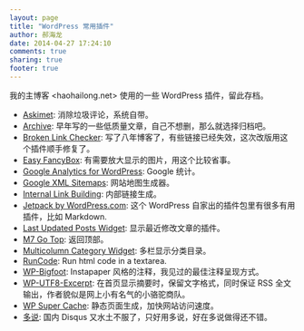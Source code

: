```yaml
---
layout: page
title: "WordPress 常用插件"
author: 郝海龙
date: 2014-04-27 17:24:10
comments: true
sharing: true
footer: true
---
```


我的主博客 <haohailong.net> 使用的一些 WordPress 插件，留此存档。

- [Askimet](https://akismet.com): 消除垃圾评论，系统自带。
- [Archive](http://wordpress.org/plugins/archive/): 早年写的一些低质量文章，自己不想删，那么就选择归档吧。
- [Broken Link Checker](http://wordpress.org/plugins/broken-link-checker/): 写了八年博客了，有些链接已经失效，这次改版用这个插件顺手修复了。
- [Easy FancyBox](http://wordpress.org/plugins/easy-fancybox/): 有需要放大显示的图片，用这个比较省事。
- [Google Analytics for WordPress](http://wordpress.org/plugins/google-analytics-for-wordpress/): Google 统计。
- [Google XML Sitemaps](http://wordpress.org/plugins/google-sitemap-generator/): 网站地图生成器。
- [Internal Link Building](http://wordpress.org/plugins/internal-link-building-plugin/): 内部链接生成。
- [Jetpack by WordPress.com](http://wordpress.org/plugins/jetpack/): 这个 WordPress 自家出的插件包里有很多有用插件，比如 Markdown.
- [Last Updated Posts Widget](http://wordpress.org/plugins/last-updated-posts-widget/): 显示最近修改文章的插件。
- [M7 Go Top](http://wordpress.org/plugins/m7-go-top/): 返回顶部。
- [Multicolumn Category Widget](http://wordpress.org/plugins/multicolumn-category-widget/): 多栏显示分类目录。
- [RunCode](http://wordpress.org/plugins/runcode/): Run html code in a textarea.
- [WP-Bigfoot](http://wordpress.org/plugins/wp-bigfoot/): Instapaper 风格的注释，我见过的最佳注释呈现方式。
- [WP-UTF8-Excerpt](http://wordpress.org/plugins/wp-utf8-excerpt/): 在首页显示摘要时，保留文字格式，同时保证 RSS 全文输出，作者貌似是网上小有名气的小骆驼商队。
- [WP Super Cache](http://wordpress.org/plugins/wp-super-cache/): 静态页面生成，加快网站访问速度。
- [多说](http://wordpress.org/plugins/duoshuo/): 国内 Disqus 又水土不服了，只好用多说，好在多说做得还不错。